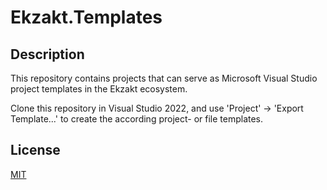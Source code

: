 # Ekzakt.Templates

## Description
This repository contains projects that can serve as Microsoft Visual Studio project templates in the Ekzakt ecosystem.

Clone this repository in Visual Studio 2022, and use 'Project' -> 'Export Template...' to create the according project- or file templates.

## License
[MIT](https://choosealicense.com/licenses/mit/)